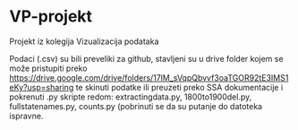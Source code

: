# VP-projekt
Projekt iz kolegija Vizualizacija podataka

Podaci (.csv) su bili preveliki za github, stavljeni su u drive folder kojem se može pristupiti preko https://drive.google.com/drive/folders/17lM_sVqpQbvvf3oaTGOR92tE3IMS1eKy?usp=sharing te skinuti podatke ili preuzeti preko SSA dokumentacije i pokrenuti .py skripte redom: extractingdata.py, 1800to1900del.py, fullstatenames.py, counts.py (pobrinuti se da su putanje do datoteka ispravne.

